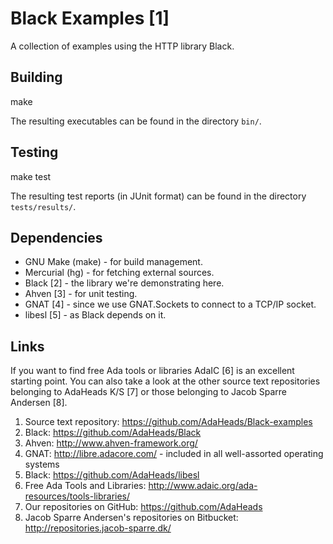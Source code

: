 Black Examples [1]
==================

A collection of examples using the HTTP library Black.


Building
--------

make

The resulting executables can be found in the directory `bin/`.


Testing
-------

make test

The resulting test reports (in JUnit format) can be found in the directory `tests/results/`.


Dependencies
------------

- GNU Make (make) - for build management.
- Mercurial (hg) - for fetching external sources.
- Black [2] - the library we're demonstrating here.
- Ahven [3] - for unit testing.
- GNAT [4] - since we use GNAT.Sockets to connect to a TCP/IP socket.
- libesl [5] - as Black depends on it.


Links
-----

If you want to find free Ada tools or libraries AdaIC [6] is an excellent
starting point.  You can also take a look at the other source text
repositories belonging to AdaHeads K/S [7] or those belonging to Jacob
Sparre Andersen [8].

1. Source text repository:
   https://github.com/AdaHeads/Black-examples
2. Black:
   https://github.com/AdaHeads/Black
3. Ahven:
   http://www.ahven-framework.org/
4. GNAT:
   http://libre.adacore.com/ - included in all well-assorted operating systems
5. Black:
   https://github.com/AdaHeads/libesl
6. Free Ada Tools and Libraries:
   http://www.adaic.org/ada-resources/tools-libraries/
7. Our repositories on GitHub:
   https://github.com/AdaHeads
8. Jacob Sparre Andersen's repositories on Bitbucket:
   http://repositories.jacob-sparre.dk/


